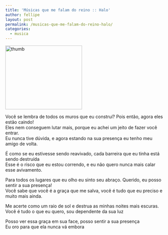 ```yaml
---
title: 'Músicas que me falam do reino :: Halo'
author: fellipe
layout: post
permalink: /musicas-que-me-falam-do-reino-halo/
categories:
  - musica
---
```

[<img class="size-full wp-image-282 aligncenter" alt="thumb" src="http://fellipebrito.com/wp-content/uploads/2014/10/thumb.jpg" width="240" height="200" />][1]

Você se lembra de todos os muros que eu construí? Pois então, agora eles estão caindo!  
Eles nem conseguem lutar mais, porque eu achei um jeito de fazer você entrar.  
Eu nunca tive dúvida, e agora estando na sua presença eu tenho meu amigo de volta.

É como se eu estivesse sendo reavivado, cada barreira que eu tinha está sendo destruída  
Esse é o risco que eu estou correndo, e eu não quero nunca mais calar esse avivamento.

Para todos os lugares que eu olho eu sinto seu abraço. Querido, eu posso sentir a sua presença!  
Você sabe que você é a graça que me salva, você é tudo que eu preciso e muito mais ainda.

Me acerte como um raio de sol e destrua as minhas noites mais escuras.  
Você é tudo o que eu quero, sou dependente da sua luz

Posso ver essa graça em sua face, posso sentir a sua presença  
Eu oro para que ela nunca vá embora

&nbsp;

 [1]: http://fellipebrito.com/wp-content/uploads/2014/10/thumb.jpg